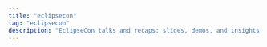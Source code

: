 ```yaml
---
title: "eclipsecon"
tag: "eclipsecon"
description: "EclipseCon talks and recaps: slides, demos, and insights from the Eclipse community’s flagship event."
---
```

